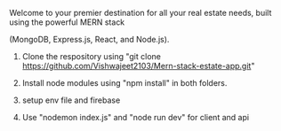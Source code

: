 Welcome to your premier destination for all your real estate needs, built using the powerful MERN stack 

(MongoDB, Express.js, React, and Node.js).


1) Clone the respository using "git clone https://github.com/Vishwajeet2103/Mern-stack-estate-app.git"

2) Install node modules using "npm install" in both folders.
   
3) setup env file and firebase
  
4) Use "nodemon index.js" and "node run dev" for client and api  
   



